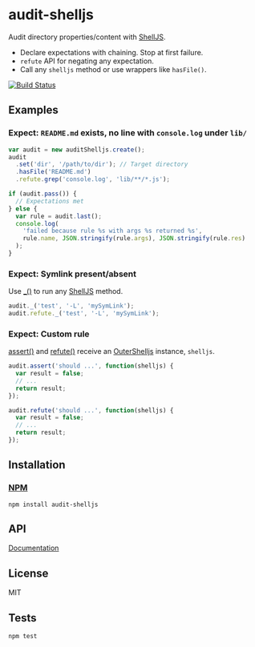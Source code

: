 # audit-shelljs

Audit directory properties/content with [ShellJS](https://github.com/arturadib/shelljs).

* Declare expectations with chaining. Stop at first failure.
* `refute` API for negating any expectation.
* Call any `shelljs` method or use wrappers like `hasFile()`.

[![Build Status](https://travis-ci.org/codeactual/audit-shelljs.png)](https://travis-ci.org/codeactual/audit-shelljs)

## Examples

### Expect: `README.md` exists, no line with `console.log` under `lib/`

```js
var audit = new auditShelljs.create();
audit
  .set('dir', '/path/to/dir'); // Target directory
  .hasFile('README.md')
  .refute.grep('console.log', 'lib/**/*.js');

if (audit.pass()) {
  // Expectations met
} else {
  var rule = audit.last();
  console.log(
    'failed because rule %s with args %s returned %s',
    rule.name, JSON.stringify(rule.args), JSON.stringify(rule.res)
  );
}
```

### Expect: Symlink present/absent

Use [_()](docs/AuditShelljs.md) to run any [ShellJS](http://documentup.com/arturadib/shelljs#command-reference) method.

```js
audit._('test', '-L', 'mySymLink');
audit.refute._('test', '-L', 'mySymLink');
```

### Expect: Custom rule

[assert()](docs/AuditShelljs.md) and [refute()](docs/AuditShelljs.md) receive an [OuterShelljs](https://github.com/codeactual/outer-shelljs/blob/master/docs/OuterShelljs.md) instance, `shelljs`.

```js
audit.assert('should ...', function(shelljs) {
  var result = false;
  // ...
  return result;
});

audit.refute('should ...', function(shelljs) {
  var result = false;
  // ...
  return result;
});
```

## Installation

### [NPM](https://npmjs.org/package/audit-shelljs)

    npm install audit-shelljs

## API

[Documentation](docs/AuditShelljs.md)

## License

  MIT

## Tests

    npm test
